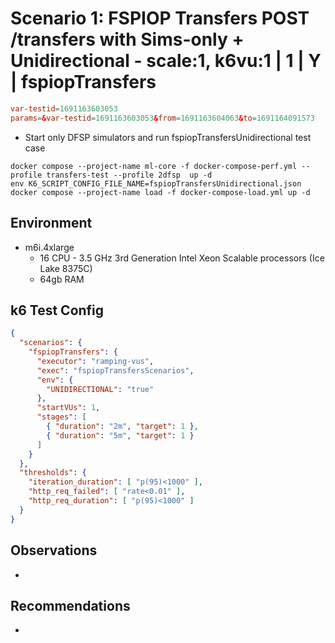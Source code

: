 # Scenario 1: FSPIOP Transfers POST /transfers with Sims-only + Unidirectional - scale:1, k6vu:1 | 1 | Y | fspiopTransfers

```conf
var-testid=1691163603053
params=&var-testid=1691163603053&from=1691163604063&to=1691164091573
```

- Start only DFSP simulators and run fspiopTransfersUnidirectional test case
```
docker compose --project-name ml-core -f docker-compose-perf.yml --profile transfers-test --profile 2dfsp  up -d
env K6_SCRIPT_CONFIG_FILE_NAME=fspiopTransfersUnidirectional.json docker compose --project-name load -f docker-compose-load.yml up -d
```

## Environment

- m6i.4xlarge
  - 16 CPU - 3.5 GHz 3rd Generation Intel Xeon Scalable processors (Ice Lake 8375C)
  - 64gb RAM

## k6 Test Config

```json
{
  "scenarios": {
    "fspiopTransfers": {
      "executor": "ramping-vus",
      "exec": "fspiopTransfersScenarios",
      "env": {
        "UNIDIRECTIONAL": "true"
      },
      "startVUs": 1,
      "stages": [
        { "duration": "2m", "target": 1 },
        { "duration": "5m", "target": 1 }
      ]
    }
  },
  "thresholds": {
    "iteration_duration": [ "p(95)<1000" ],
    "http_req_failed": [ "rate<0.01" ],
    "http_req_duration": [ "p(95)<1000" ]
  }
}
```

## Observations

- 

## Recommendations

- 
